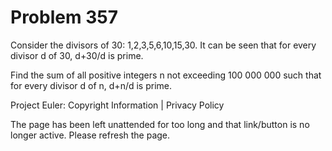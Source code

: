 #   Problem 357

   Consider the divisors of 30: 1,2,3,5,6,10,15,30.
   It can be seen that for every divisor d of 30, d+30/d is prime.

   Find the sum of all positive integers n not exceeding 100 000 000
   such that for every divisor d of n, d+n/d is prime.

   Project Euler: Copyright Information | Privacy Policy

   The page has been left unattended for too long and that link/button is no
   longer active. Please refresh the page.
